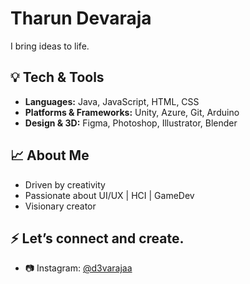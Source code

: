 # Tharun Devaraja

I bring ideas to life.

## 💡 Tech & Tools
- **Languages:** Java, JavaScript, HTML, CSS
- **Platforms & Frameworks:** Unity, Azure, Git, Arduino
- **Design & 3D:** Figma, Photoshop, Illustrator, Blender

## 📈 About Me
- Driven by creativity
- Passionate about UI/UX | HCI | GameDev
- Visionary creator

## ⚡ Let’s connect and create.
- 📷 Instagram: [@d3varajaa](https://www.instagram.com/@d3varajaa)
